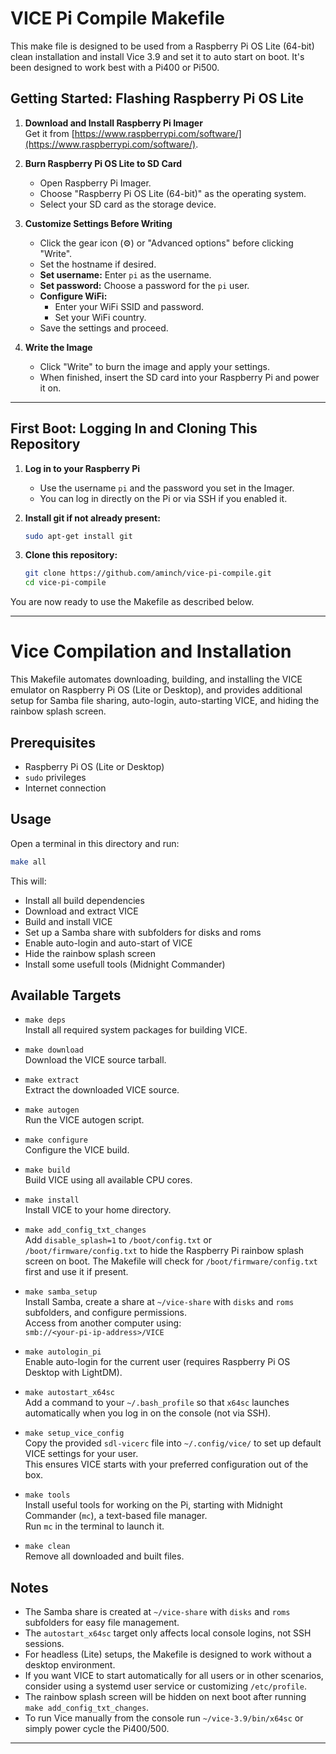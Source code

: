 # VICE Pi Compile Makefile

This make file is designed to be used from a Raspberry Pi OS Lite (64-bit) clean installation and install Vice 3.9 and set it to auto start on boot. It's been designed to work best with a Pi400 or Pi500.

## Getting Started: Flashing Raspberry Pi OS Lite

1. **Download and Install Raspberry Pi Imager**  
   Get it from [https://www.raspberrypi.com/software/](https://www.raspberrypi.com/software/).

2. **Burn Raspberry Pi OS Lite to SD Card**  
   - Open Raspberry Pi Imager.
   - Choose "Raspberry Pi OS Lite (64-bit)" as the operating system.
   - Select your SD card as the storage device.

3. **Customize Settings Before Writing**  
   - Click the gear icon (⚙️) or "Advanced options" before clicking "Write".
   - Set the hostname if desired.
   - **Set username:** Enter `pi` as the username.
   - **Set password:** Choose a password for the `pi` user.
   - **Configure WiFi:**  
     - Enter your WiFi SSID and password.
     - Set your WiFi country.
   - Save the settings and proceed.

4. **Write the Image**  
   - Click "Write" to burn the image and apply your settings.
   - When finished, insert the SD card into your Raspberry Pi and power it on.

---

## First Boot: Logging In and Cloning This Repository

1. **Log in to your Raspberry Pi**  
   - Use the username `pi` and the password you set in the Imager.
   - You can log in directly on the Pi or via SSH if you enabled it.

2. **Install git if not already present:**
   ```bash
   sudo apt-get install git
   ```

3. **Clone this repository:**
   ```bash
   git clone https://github.com/aminch/vice-pi-compile.git
   cd vice-pi-compile
   ```

You are now ready to use the Makefile as described below.

---

# Vice Compilation and Installation

This Makefile automates downloading, building, and installing the VICE emulator on Raspberry Pi OS (Lite or Desktop), and provides additional setup for Samba file sharing, auto-login, auto-starting VICE, and hiding the rainbow splash screen.

## Prerequisites

- Raspberry Pi OS (Lite or Desktop)
- `sudo` privileges
- Internet connection

## Usage

Open a terminal in this directory and run:

```bash
make all
```

This will:
- Install all build dependencies
- Download and extract VICE
- Build and install VICE
- Set up a Samba share with subfolders for disks and roms
- Enable auto-login and auto-start of VICE
- Hide the rainbow splash screen
- Install some usefull tools (Midnight Commander)

## Available Targets

- `make deps`  
  Install all required system packages for building VICE.

- `make download`  
  Download the VICE source tarball.

- `make extract`  
  Extract the downloaded VICE source.

- `make autogen`  
  Run the VICE autogen script.

- `make configure`  
  Configure the VICE build.

- `make build`  
  Build VICE using all available CPU cores.

- `make install`  
  Install VICE to your home directory.

- `make add_config_txt_changes`  
  Add `disable_splash=1` to `/boot/config.txt` or `/boot/firmware/config.txt` to hide the Raspberry Pi rainbow splash screen on boot. The Makefile will check for `/boot/firmware/config.txt` first and use it if present.

- `make samba_setup`  
  Install Samba, create a share at `~/vice-share` with `disks` and `roms` subfolders, and configure permissions.  
  Access from another computer using:  
  `smb://<your-pi-ip-address>/VICE`

- `make autologin_pi`  
  Enable auto-login for the current user (requires Raspberry Pi OS Desktop with LightDM).

- `make autostart_x64sc`  
  Add a command to your `~/.bash_profile` so that `x64sc` launches automatically when you log in on the console (not via SSH).

- `make setup_vice_config`  
  Copy the provided `sdl-vicerc` file into `~/.config/vice/` to set up default VICE settings for your user.  
  This ensures VICE starts with your preferred configuration out of the box.

- `make tools`  
  Install useful tools for working on the Pi, starting with Midnight Commander (`mc`), a text-based file manager.  
  Run `mc` in the terminal to launch it.

- `make clean`  
  Remove all downloaded and built files.

## Notes

- The Samba share is created at `~/vice-share` with `disks` and `roms` subfolders for easy file management.
- The `autostart_x64sc` target only affects local console logins, not SSH sessions.
- For headless (Lite) setups, the Makefile is designed to work without a desktop environment.
- If you want VICE to start automatically for all users or in other scenarios, consider using a systemd user service or customizing `/etc/profile`.
- The rainbow splash screen will be hidden on next boot after running `make add_config_txt_changes`.
- To run Vice manually from the console run `~/vice-3.9/bin/x64sc` or simply power cycle the Pi400/500.

---
